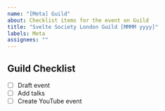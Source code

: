 ```yaml
---
name: "[Meta] Guild"
about: Checklist items for the event on Guild
title: "Svelte Society London Guild [MMMM yyyy]"
labels: Meta
assignees: ""
---
```


## Guild Checklist

- [ ] Draft event
- [ ] Add talks
- [ ] Create YouTube event
